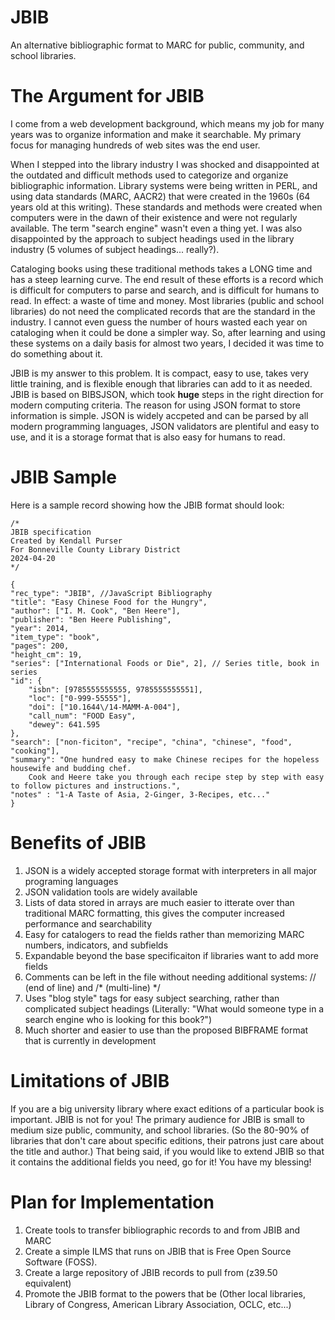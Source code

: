 # JBIB
An alternative bibliographic format to MARC for public, community, and school libraries.

# The Argument for JBIB
I come from a web development background, which means my job for many years was to organize information and make it searchable. My primary focus for managing hundreds of web sites was the end user. 

When I stepped into the library industry I was shocked and disappointed at the outdated and difficult methods used to categorize and organize bibliographic information. Library systems were being written in PERL, and using data standards (MARC, AACR2) that were created in the 1960s (64 years old at this writing). These standards and methods were created when computers were in the dawn of their existence and were not regularly available. The term "search engine" wasn't even a thing yet. I was also disappointed by the approach to subject headings used in the library industry (5 volumes of subject headings... really?).

Cataloging books using these traditional methods takes a LONG time and has a steep learning curve. The end result of these efforts is a record which is difficult for computers to parse and search, and is difficult for humans to read. In effect: a waste of time and money. Most libraries (public and school libraries) do not need the complicated records that are the standard in the industry. I cannot even guess the number of hours wasted each year on cataloging when it could be done a simpler way. So, after learning and using these systems on a daily basis for almost two years, I decided it was time to do something about it.

JBIB is my answer to this problem. It is compact, easy to use, takes very little training, and is flexible enough that libraries can add to it as needed. JBIB is based on BIBSJSON, which took **huge** steps in the right direction for modern computing criteria. The reason for using JSON format to store information is simple. JSON is widely accpeted and can be parsed by all modern programming languages, JSON validators are plentiful and easy to use, and it is a storage format that is also easy for humans to read.

# JBIB Sample
Here is a sample record showing how the JBIB format should look:


    /* 
    JBIB specification 
    Created by Kendall Purser
    For Bonneville County Library District
    2024-04-20
    */
    
    {
    "rec_type": "JBIB", //JavaScript Bibliography
    "title": "Easy Chinese Food for the Hungry",
    "author": ["I. M. Cook", "Ben Heere"],
    "publisher": "Ben Heere Publishing",
    "year": 2014,
    "item_type": "book",
    "pages": 200,
    "height_cm": 19,
    "series": ["International Foods or Die", 2], // Series title, book in series
    "id": {
        "isbn": [9785555555555, 9785555555551],
        "loc": ["0-999-55555"],
        "doi": ["10.1644\/14-MAMM-A-004"],
        "call_num": "FOOD Easy",
        "dewey": 641.595
    },
	"search": ["non-ficiton", "recipe", "china", "chinese", "food", "cooking"],
	"summary": "One hundred easy to make Chinese recipes for the hopeless housewife and budding chef. 
        Cook and Heere take you through each recipe step by step with easy to follow pictures and instructions.",
	"notes" : "1-A Taste of Asia, 2-Ginger, 3-Recipes, etc..."
    }

# Benefits of JBIB
1. JSON is a widely accepted storage format with interpreters in all major programing languages
2. JSON validation tools are widely available
3. Lists of data stored in arrays are much easier to itterate over than traditional MARC formatting, this gives the computer increased performance and searchability
4. Easy for catalogers to read the fields rather than memorizing MARC numbers, indicators, and subfields
5. Expandable beyond the base specificaiton if libraries want to add more fields
6. Comments can be left in the file without needing additional systems: // (end of line) and /* (multi-line) */
7. Uses "blog style" tags for easy subject searching, rather than complicated subject headings (Literally: "What would someone type in a search engine who is looking for this book?")
8. Much shorter and easier to use than the proposed BIBFRAME format that is currently in development

# Limitations of JBIB

If you are a big university library where exact editions of a particular book is important. JBIB is not for you! The primary audience for JBIB is small to medium size public, community, and school libraries. (So the 80-90% of libraries that don't care about specific editions, their patrons just care about the title and author.) That being said, if you would like to extend JBIB so that it contains the additional fields you need, go for it! You have my blessing!

# Plan for Implementation
1. Create tools to transfer bibliographic records to and from JBIB and MARC
2. Create a simple ILMS that runs on JBIB that is Free Open Source Software (FOSS).
3. Create a large repository of JBIB records to pull from (z39.50 equivalent)
4. Promote the JBIB format to the powers that be (Other local libraries, Library of Congress, American Library Association, OCLC, etc...)


